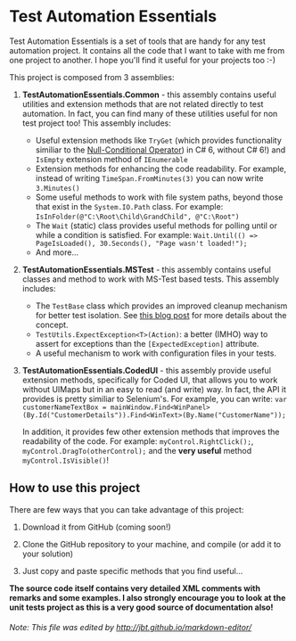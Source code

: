 # Test Automation Essentials

Test Automation Essentials is a set of tools that are handy for any test automation project. It contains all the code that I want to take with me from one project to another. I hope you'll find it useful for your projects too :-)

This project is composed from 3 assemblies:

1. **TestAutomationEssentials.Common** - this assembly contains useful utilities and extension methods that are not related directly to test automation. In fact, you can find many of these utilities useful for non test project too! This assembly includes:
   * Useful extension methods like `TryGet` (which provides functionality similiar to the [Null-Conditional Operator](https://msdn.microsoft.com/en-us/magazine/dn802602.aspx)) in C# 6, without C# 6!) and `IsEmpty` extension method of `IEnumerable`
   * Extension methods for enhancing the code readability. For example, instead of writing `TimeSpan.FromMinutes(3)` you can now write `3.Minutes()`
   * Some useful methods to work with file system paths, beyond those that exist in the `System.IO.Path` class. For example: `IsInFolder(@"C:\Root\Child\GrandChild", @"C:\Root")`
   * The `Wait` (static) class provides useful methods for polling until or while a condition is satisfied. For example: `Wait.Until(() => PageIsLoaded(), 30.Seconds(), "Page wasn't loaded!");`
   * And more...

2. **TestAutomationEssentials.MSTest** - this assembly contains useful classes and method to work with MS-Test based tests. This assembly includes:
   * The `TestBase` class which provides an improved cleanup mechanism for better test isolation. See [this blog post](http://blogs.microsoft.co.il/arnona/2014/09/02/right-way-test-cleanup/) for more details about the concept.
   * `TestUtils.ExpectException<T>(Action)`: a better (IMHO) way to assert for exceptions than the `[ExpectedException]` attribute.
   * A useful mechanism to work with configuration files in your tests.

3. **TestAutomationEssentials.CodedUI** - this assembly provide useful extension methods, specifically for Coded UI, that allows you to work without UIMaps but in an easy to read (and write) way. In fact, the API it provides is pretty similiar to Selenium's. For example, you can write: `var customerNameTextBox = mainWindow.Find<WinPanel>(By.Id("CustomerDetails")).Find<WinText>(By.Name("CustomerName"));`

    In addition, it provides few other extension methods that improves the readability of the code. For example: `myControl.RightClick();`, `myControl.DragTo(otherControl);` and the **very useful** method `myControl.IsVisible()`!


## How to use this project
There are few ways that you can take advantage of this project:

1. Download it from GitHub (coming soon!)

2. Clone the GitHub repository to your machine, and compile (or add it to your solution)

3. Just copy and paste specific methods that you find useful...

**The source code itself contains very detailed XML comments with remarks and some examples. I also strongly encourage you to look at the unit tests project as this is a very good source of documentation also!**  


###### Note: *This file was edited by http://jbt.github.io/markdown-editor/*